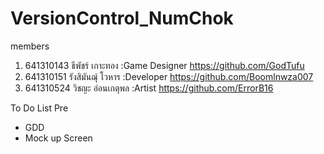 # VersionControl_NumChok

members 
1. 641310143 ธีพัชร์ เกาะทอง :Game Designer https://github.com/GodTufu
2. 641310151 รังสิมันฌุ์ โวหาร :Developer https://github.com/Boomlnwza007
3. 641310524 วิชญะ อ่อนเกตุพล :Artist https://github.com/ErrorB16

To Do List
Pre
- GDD
- Mock up Screen